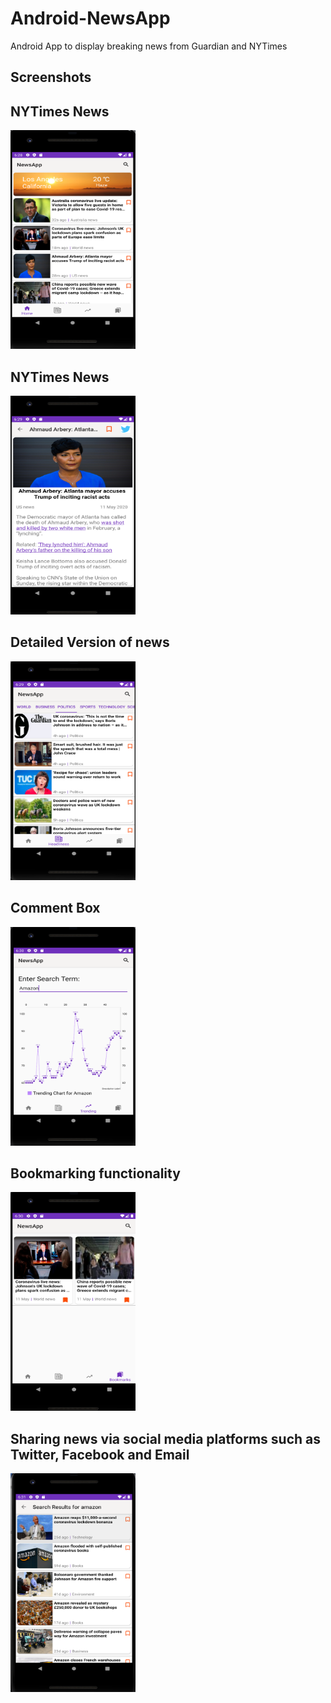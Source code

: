 # Android-NewsApp
Android App to display breaking news from Guardian and NYTimes 


## Screenshots

    
<h2>NYTimes News</h2>
<img src="1.png" width="200" height="350" />

<h2>NYTimes News</h2>
<img src="2.png" width="200" height="350" />

<h2>Detailed Version of news</h2>
<img src="3.png"  width="200" height="350"/>

<h2>Comment Box </h2>
<img src="4.png"  width="200" height="350"/>

<h2>Bookmarking functionality</h2>
<img src="5.png" width="200" height="350" />


<h2>Sharing news via social media platforms such as Twitter, Facebook and Email</h2>
<img src="6.png"  width="200" height="350"/>
  

